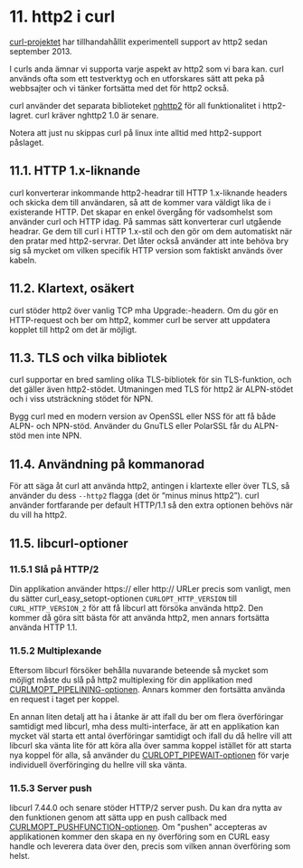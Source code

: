 # 11. http2 i curl

[curl-projektet](http://curl.haxx.se/) har tillhandahållit experimentell
support av http2 sedan september 2013.

I curls anda ämnar vi supporta varje aspekt av http2 som vi bara kan. curl
används ofta som ett testverktyg och en utforskares sätt att peka på
webbsajter och vi tänker fortsätta med det för http2 också.

curl använder det separata biblioteket [nghttp2](https://nghttp2.org/) för all
funktionalitet i http2-lagret. curl kräver nghttp2 1.0 är senare.

Notera att just nu skippas curl på linux inte alltid med http2-support
påslaget.

## 11.1. HTTP 1.x-liknande

curl konverterar inkommande http2-headrar till HTTP 1.x-liknande headers och
skicka dem till användaren, så att de kommer vara väldigt lika de i
existerande HTTP. Det skapar en enkel övergång för vadsomhelst som använder
curl och HTTP idag. På sammas sätt konverterar curl utgående headrar. Ge dem
till curl i HTTP 1.x-stil och den gör om dem automatiskt när den pratar med
http2-servrar. Det låter också använder att inte behöva bry sig så mycket om
vilken specifik HTTP version som faktiskt används över kabeln.

## 11.2. Klartext, osäkert

curl stöder http2 över vanlig TCP mha Upgrade:-headern. Om du gör en
HTTP-request och ber om http2, kommer curl be server att uppdatera kopplet
till http2 om det är möjligt.

## 11.3. TLS och vilka bibliotek

curl supportar en bred samling olika TLS-bibliotek för sin TLS-funktion, och
det gäller även http2-stödet. Utmaningen med TLS för http2 är ALPN-stödet och
i viss utsträckning stödet för NPN.

Bygg curl med en modern version av OpenSSL eller NSS för att få både ALPN- och
NPN-stöd. Använder du GnuTLS eller PolarSSL får du ALPN-stöd men inte NPN.

## 11.4. Användning på kommanorad

För att säga åt curl att använda http2, antingen i klartexte eller över TLS,
så använder du dess `--http2` flagga (det ör “minus minus http2”). curl
använder fortfarande per default HTTP/1.1 så den extra optionen behövs när du
vill ha http2.

## 11.5. libcurl-optioner

### 11.5.1 Slå på HTTP/2

Din applikation använder https:// eller http:// URLer precis som vanligt, men
du sätter curl_easy_setopt-optionen `CURLOPT_HTTP_VERSION` till
`CURL_HTTP_VERSION_2` för att få libcurl att försöka använda http2. Den kommer
då göra sitt bästa för att använda http2, men annars fortsätta använda HTTP
1.1.

### 11.5.2 Multiplexande

Eftersom libcurl försöker behålla nuvarande beteende så mycket som möjligt
måste du slå på http2 multiplexing för din applikation med
[CURLMOPT_PIPELINING-optionen](http://curl.haxx.se/libcurl/c/CURLMOPT_PIPELINING.html). Annars kommer den fortsätta använda en request i taget per koppel.

En annan liten detalj att ha i åtanke är att ifall du ber om flera
överföringar samtidigt med libcurl, mha dess multi-interface, är att en
applikation kan mycket väl starta ett antal överföringar samtidigt och ifall
du då hellre vill att libcurl ska vänta lite för att köra alla över samma
koppel istället för att starta nya koppel för alla, så använder du
[CURLOPT_PIPEWAIT-optionen](http://curl.haxx.se/libcurl/c/CURLOPT_PIPEWAIT.html)
för varje individuell överföringing du hellre vill ska vänta.

### 11.5.3 Server push

libcurl 7.44.0 och senare stöder HTTP/2 server push. Du kan dra nytta av den
funktionen genom att sätta upp en push callback med
[CURLMOPT_PUSHFUNCTION-optionen](http://curl.haxx.se/libcurl/c/CURLMOPT_PUSHFUNCTION.html). Om
"pushen" accepteras av applikationen kommer den skapa en ny överföring som en
CURL easy handle och leverera data över den, precis som vilken annan
överföring som helst.
